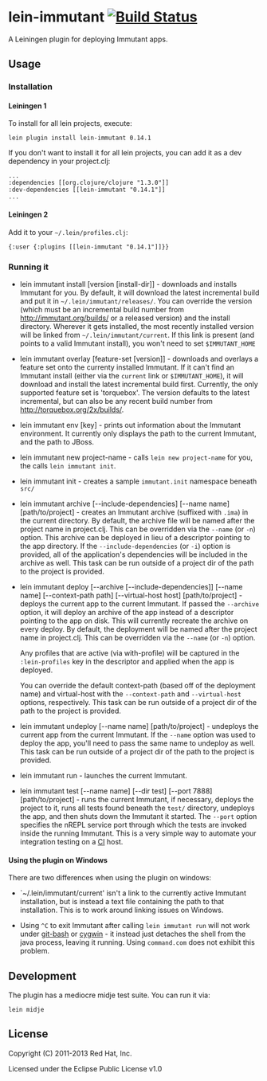 # lein-immutant [![Build Status](https://secure.travis-ci.org/immutant/lein-immutant.png)](http://travis-ci.org/immutant/lein-immutant)

A Leiningen plugin for deploying Immutant apps.

## Usage

### Installation

#### Leiningen 1

To install for all lein projects, execute:
    
    lein plugin install lein-immutant 0.14.1
    
If you don't want to install it for all lein projects, you can add it as 
a dev dependency in your project.clj:

    ...
    :dependencies [[org.clojure/clojure "1.3.0"]]
    :dev-dependencies [[lein-immutant "0.14.1"]]
    ...
    
#### Leiningen 2

Add it to your `~/.lein/profiles.clj`:

    {:user {:plugins [[lein-immutant "0.14.1"]]}}
      
### Running it

* lein immutant install [version [install-dir]] - downloads and
   installs Immutant for you. By default, it will download the latest
   incremental build and put it in `~/.lein/immutant/releases/`. You
   can override the version (which must be an incremental build number
   from http://immutant.org/builds/ or a released version) and the
   install directory. Wherever it gets installed, the most recently
   installed version will be linked from
   `~/.lein/immutant/current`. If this link is present (and points to
   a valid Immutant install), you won't need to set `$IMMUTANT_HOME`

* lein immutant overlay [feature-set [version]] - downloads and
  overlays a feature set onto the currenty installed Immutant. If it
  can't find an Immutant install (either via the `current` link or
  `$IMMUTANT_HOME`), it will download and install the latest
  incremental build first. Currently, the only supported feature set
  is 'torquebox'. The version defaults to the latest incremental, but
  can also be any recent build number from
  http://torquebox.org/2x/builds/.

* lein immutant env [key] - prints out information about the
  Immutant environment. It currently only displays the path to the
  current Immutant, and the path to JBoss.
  
* lein immutant new project-name - calls `lein new project-name` for
   you, the calls `lein immutant init`.

* lein immutant init - creates a sample `immutant.init` namespace
  beneath `src/`
  
* lein immutant archive [--include-dependencies] [--name name]
                         [path/to/project] - 
  creates an Immutant archive (suffixed with `.ima`) in the current
  directory.  By default, the archive file will be named after the
  project name in project.clj.  This can be overridden via the
  `--name` (or `-n`) option.  This archive can be deployed in lieu of
  a descriptor pointing to the app directory. If the
  `--include-dependencies` (or `-i`) option is provided, all of the
  application's dependencies will be included in the archive as
  well. This task can be run outside of a project dir of the path to
  the project is provided.
  
* lein immutant deploy [--archive [--include-dependencies]] [--name name] 
                       [--context-path path] [--virtual-host host] 
                       [path/to/project] - 
  deploys the current app to the current Immutant. If passed the
  `--archive` option, it will deploy an archive of the app instead of
  a descriptor pointing to the app on disk. This will currently
  recreate the archive on every deploy.  By default, the deployment
  will be named after the project name in project.clj.  This can be
  overridden via the `--name` (or `-n`) option.  

  Any profiles that are active (via with-profile) will be captured in
  the `:lein-profiles` key in the descriptor and applied when the app is
  deployed.

  You can override the default context-path (based off of the
  deployment name) and virtual-host with the `--context-path` and
  `--virtual-host` options, respectively. This task can be run outside
  of a project dir of the path to the project is provided.

* lein immutant undeploy [--name name] [path/to/project] - undeploys
  the current app from the current Immutant. If the `--name` option
  was used to deploy the app, you'll need to pass the same name to
  undeploy as well. This task can be run outside of a project dir of
  the path to the project is provided.
  
* lein immutant run - launches the current Immutant. 

* lein immutant test [--name name] [--dir test] [--port 7888]
  [path/to/project] - runs the current Immutant, if necessary,
  deploys the project to it, runs all tests found beneath the `test/`
  directory, undeploys the app, and then shuts down the Immutant it
  started. The `--port` option specifies the nREPL service port
  through which the tests are invoked inside the running Immutant.
  This is a very simple way to automate your integration testing on a
  [CI](http://en.wikipedia.org/wiki/Continuous_integration) host.
  
#### Using the plugin on Windows

There are two differences when using the plugin on windows:

* `~/.lein/immutant/current' isn't a link to the currently active
  Immutant installation, but is instead a text file containing the
  path to that installation. This is to work around linking issues on
  Windows.

* Using `^C` to exit Immutant after calling `lein immutant run` will
  not work under [git-bash](http://msysgit.github.com/) or
  [cygwin](http://www.cygwin.com/) - it instead just detaches the
  shell from the java process, leaving it running. Using `command.com`
  does not exhibit this problem.
  
## Development

The plugin has a mediocre midje test suite. You can run it via:

    lein midje

## License

Copyright (C) 2011-2013 Red Hat, Inc.

Licensed under the Eclipse Public License v1.0
